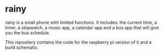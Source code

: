 # rainy

rainy is a small phone with limited functions. It includes: the current time, a timer, a stopwatch, a music app, a calendar app and a bus app that will give you the bus schedule.

This repositery contains the code for the raspberry pi version of it and a build schematic.
